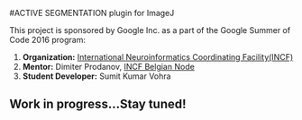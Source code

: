 #ACTIVE SEGMENTATION plugin for ImageJ

This project is sponsored by Google Inc. as a part of the Google Summer of Code 2016 program: 

1. **Organization:** [International Neuroinformatics Coordinating Facility(INCF)](http://incf.org)
2. **Mentor:** Dimiter Prodanov, [INCF Belgian Node](http://www.neuroinformatics.be)
3. **Student Developer:** Sumit Kumar Vohra


## Work in progress...Stay tuned!